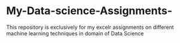 # My-Data-science-Assignments-
This repository is exclusively for my excelr assignments on different machine learning techniques in domain of Data Science
